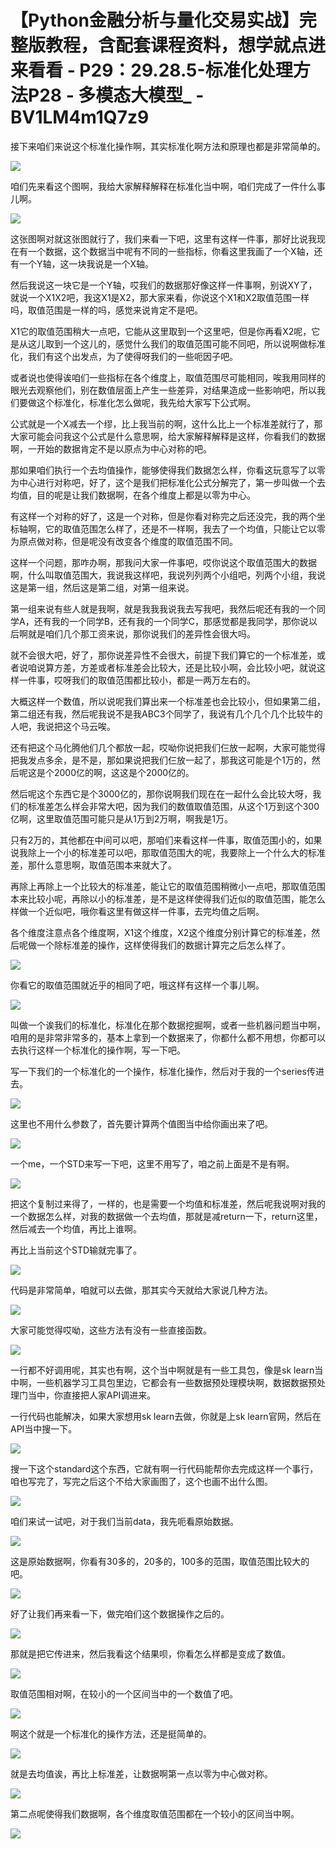 # 【Python金融分析与量化交易实战】完整版教程，含配套课程资料，想学就点进来看看 - P29：29.28.5-标准化处理方法P28 - 多模态大模型_ - BV1LM4m1Q7z9

接下来咱们来说这个标准化操作啊，其实标准化啊方法和原理也都是非常简单的。

![](img/a0f393802b2784746c38c3ff6dfbae28_1.png)

咱们先来看这个图啊，我给大家解释解释在标准化当中啊，咱们完成了一件什么事儿啊。

![](img/a0f393802b2784746c38c3ff6dfbae28_3.png)

这张图啊对就这张图就行了，我们来看一下吧，这里有这样一件事，那好比说我现在有一个数据，这个数据当中呢有不同的一些指标，你看这里我画了一个X轴，还有一个Y轴，这一块我说是一个X轴。

然后我说这一块它是一个Y轴，哎我们的数据那好像这样一件事啊，别说XY了，就说一个X1X2吧，我这X1是X2，那大家来看，你说这个X1和X2取值范围一样吗，取值范围是一样的吗，感觉来说肯定不是吧。

X1它的取值范围稍大一点吧，它能从这里取到一个这里吧，但是你再看X2呢，它是从这儿取到一个这儿的，感觉什么我们的取值范围可能不同吧，所以说啊做标准化，我们有这个出发点，为了使得呀我们的一些呃因子吧。

或者说也使得诶咱们一些指标在各个维度上，取值范围尽可能相同，唉我用同样的眼光去观察他们，别在数值层面上产生一些差异，对结果造成一些影响吧，所以我们要做这个标准化，标准化怎么做呢，我先给大家写下公式啊。

公式就是一个X减去一个缪，比上我当前的啊，这什么比上一个标准差就行了，那大家可能会问我这个公式是什么意思啊，给大家解释解释是这样，你看我们的数据啊，一开始的数据肯定不是以原点为中心对称的吧。

那如果咱们执行一个去均值操作，能够使得我们数据怎么样，你看这玩意写了以零为中心进行对称吧，好了，这个是我们把标准化公式分解完了，第一步叫做一个去均值，目的呢是让我们数据啊，在各个维度上都是以零为中心。

有这样一个对称的好了，这是一个对称，但是你看对称完之后还没完，我的两个坐标轴啊，它的取值范围怎么样了，还是不一样啊，我去了一个均值，只能让它以零为原点做对称，但是呢没有改变各个维度的取值范围不同。

这样一个问题，那咋办啊，那我问大家一件事吧，哎你说这个取值范围大的数据啊，什么叫取值范围大，我说我这样吧，我说列列两个小组吧，列两个小组，我说这是第一组，然后这是第二组，对第一组来说。

第一组来说有些人就是我啊，就是我我我说我去写我吧，我然后呢还有我的一个同学A，还有我的一个同学B，还有我的一个同学C，那感觉都是我同学，那你说以后啊就是咱们几个那工资来说，那你说我们的差异性会很大吗。

就不会很大吧，好了，那你说差异性不会很大，前提下我们算它的一个标准差，或者说咱说算方差，方差或者标准差会比较大，还是比较小啊，会比较小吧，就说这样一件事，哎呀我们的取值范围都比较小，都是一两万左右的。

大概这样一个数值，所以说呢我们算出来一个标准差也会比较小，但如果第二组，第二组还有我，然后呢我说不是我ABC3个同学了，我说有几个几个几个比较牛的人吧，我说把这个马云唉。

还有把这个马化腾他们几个都放一起，哎呦你说把我们仨放一起啊，大家可能觉得把我发点多余，是不是，那如果说把我们仨放一起了，那我这可能是个1万的，然后呢这是个2000亿的啊，这这是个2000亿的。

然后呢这个东西它是个3000亿的，那你说啊我们现在在一起什么会比较大呀，我们的标准差怎么样会非常大吧，因为我们的数值取值范围，从这个1万到这个300亿啊，这里取值范围可能只是从1万到2万啊，啊我是1万。

只有2万的，其他都在中间可以吧，那咱们来看这样一件事，取值范围小的，如果说我除上一个小的标准差可以吧，那取值范围大的呢，我要除上一个什么大的标准差，那什么意思啊，取值范围本来就大了。

再除上再除上一个比较大的标准差，能让它的取值范围稍微小一点吧，那取值范围本来比较小呢，再除以小的标准差，是不是这样使得我们近似的取值范围，能怎么样做一个近似吧，哦你看这里有做这样一件事，去完均值之后啊。

各个维度注意点各个维度啊，X1这个维度，X2这个维度分别计算它的标准差，然后呢做一个除标准差的操作，这样使得我们的数据计算完之后怎么样了。



![](img/a0f393802b2784746c38c3ff6dfbae28_5.png)

你看它的取值范围就近乎的相同了吧，哦这样有这样一个事儿啊。

![](img/a0f393802b2784746c38c3ff6dfbae28_7.png)

叫做一个诶我们的标准化，标准化在那个数据挖掘啊，或者一些机器问题当中啊，咱用的是非常非常多的，基本上拿到一个数据来了，你都什么都不用想，你都可以去执行这样一个标准化的操作啊，写一下吧。

写一下我们的一个标准化的一个操作，标准化操作，然后对于我的一个series传进去。

![](img/a0f393802b2784746c38c3ff6dfbae28_9.png)

这里也不用什么参数了，首先要计算两个值图当中给你画出来了吧。

![](img/a0f393802b2784746c38c3ff6dfbae28_11.png)

一个me，一个STD来写一下吧，这里不用写了，咱之前上面是不是有啊。

![](img/a0f393802b2784746c38c3ff6dfbae28_13.png)

把这个复制过来得了，一样的，也是需要一个均值和标准差，然后呢我说啊对我的一个数据怎么样，对我的数据做一个去均值，那就是减return一下，return这里，然后减去一个均值，再比上谁啊。

再比上当前这个STD输就完事了。

![](img/a0f393802b2784746c38c3ff6dfbae28_15.png)

代码是非常简单，咱就可以去做，那其实今天就给大家说几种方法。

![](img/a0f393802b2784746c38c3ff6dfbae28_17.png)

大家可能觉得哎呦，这些方法有没有一些直接函数。

![](img/a0f393802b2784746c38c3ff6dfbae28_19.png)

一行都不好调用呢，其实也有啊，这个当中啊就是有一些工具包，像是sk learn当中啊，一些机器学习工具包里边，它都会有一些数据预处理模块啊，数据数据预处理门当中，你直接把人家API调进来。

一行代码也能解决，如果大家想用sk learn去做，你就是上sk learn官网，然后在API当中搜一下。



![](img/a0f393802b2784746c38c3ff6dfbae28_21.png)

搜一下这个standard这个东西，它就有啊一行代码能帮你去完成这样一个事行，咱也写完了，写完之后这个不给大家画图了，这个也画不出什么图。



![](img/a0f393802b2784746c38c3ff6dfbae28_23.png)

咱们来试一试吧，对于我们当前data，我先呃看原始数据。

![](img/a0f393802b2784746c38c3ff6dfbae28_25.png)

这是原始数据啊，你看有30多的，20多的，100多的范围，取值范围比较大的吧。

![](img/a0f393802b2784746c38c3ff6dfbae28_27.png)

好了让我们再来看一下，做完咱们这个数据操作之后的。

![](img/a0f393802b2784746c38c3ff6dfbae28_29.png)

那就是把它传进来，然后我看这个结果呗，你看怎么样都是变成了数值。

![](img/a0f393802b2784746c38c3ff6dfbae28_31.png)

取值范围相对啊，在较小的一个区间当中的一个数值了吧。

![](img/a0f393802b2784746c38c3ff6dfbae28_33.png)

啊这个就是一个标准化的操作方法，还是挺简单的。

![](img/a0f393802b2784746c38c3ff6dfbae28_35.png)

就是去均值诶，再比上标准差，让数据啊第一点以零为中心做对称。

![](img/a0f393802b2784746c38c3ff6dfbae28_37.png)

第二点呢使得我们数据啊，各个维度取值范围都在一个较小的区间当中啊。

![](img/a0f393802b2784746c38c3ff6dfbae28_39.png)